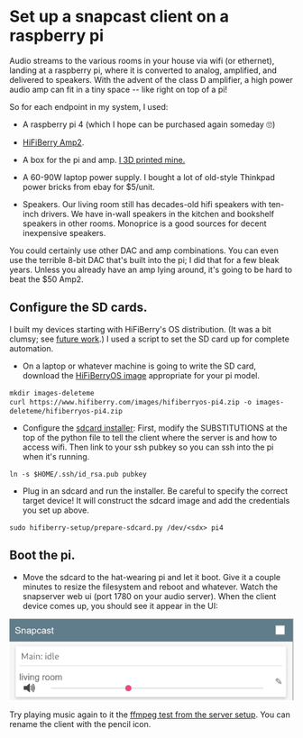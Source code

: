 # Set up a snapcast client on a raspberry pi

Audio streams to the various rooms in your house via wifi
(or ethernet), landing at a raspberry pi, where it is converted
to analog, amplified, and delivered to speakers.
With the advent of the class D amplifier, a high power audio amp
can fit in a tiny space -- like right on top of a pi!

So for each endpoint in my system, I used:

* A raspberry pi 4 (which I hope can be purchased again someday 🙄)

* [HiFiBerry Amp2](https://www.hifiberry.com/shop/boards/hifiberry-amp2/).

* A box for the pi and amp. [I 3D printed mine.](https://www.thingiverse.com/thing:2781614)

* A 60-90W laptop power supply. I bought a lot of old-style Thinkpad power
  bricks from ebay for $5/unit.

* Speakers.
  Our living room still has decades-old hifi speakers with ten-inch drivers.
  We have in-wall speakers in the kitchen and bookshelf speakers in
  other rooms.  Monoprice is a good sources for decent inexpensive speakers.

You could certainly use other DAC and amp combinations.
You can even use the terrible 8-bit DAC that's built into the pi; I did
that for a few bleak years.
Unless you already have an amp lying around, it's going to be hard to
beat the $50 Amp2.

## Configure the SD cards.

I built my devices starting with HiFiBerry's OS distribution.
(It was a bit clumsy; see [future work](./future-work.md).)
I used a script to set the SD card up for complete automation.

* On a laptop or whatever machine is going to write the SD card,
download the
[HiFiBerryOS image](https://www.hifiberry.com/hifiberryos/)
appropriate for your pi model.

```
mkdir images-deleteme
curl https://www.hifiberry.com/images/hifiberryos-pi4.zip -o images-deleteme/hifiberryos-pi4.zip
```

* Configure the [sdcard installer](hifiberry-setup/prepare-sdcard.py):
First, modify the SUBSTITUTIONS at the top of the python file to
tell the client where the server is and how to access wifi.
Then link to your ssh pubkey so you can ssh into the pi when it's
running.
```
ln -s $HOME/.ssh/id_rsa.pub pubkey
```

* Plug in an sdcard and run the installer.
Be careful to specify the correct target device!
It will construct the sdcard image and add the credentials you set up above.
```
sudo hifiberry-setup/prepare-sdcard.py /dev/<sdx> pi4
```

## Boot the pi.

* Move the sdcard to the hat-wearing pi and let it boot. Give it a couple
minutes to resize the filesystem and reboot and whatever.
Watch the snapserver web ui (port 1780 on your audio server). When the
client device comes up, you should see it appear in the UI:

![client in server UI example](assets/snapcast-client.png)

Try playing music again to it the
[ffmpeg test from the server setup](./snapserver.md).
You can rename the client with the pencil icon.
